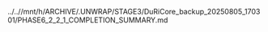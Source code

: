 ../..//mnt/h/ARCHIVE/.UNWRAP/STAGE3/DuRiCore_backup_20250805_170301/PHASE6_2_2_1_COMPLETION_SUMMARY.md